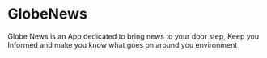GlobeNews
=========

Globe News is an App dedicated to bring news to your door step, Keep you Informed and make you know what goes on around you environment
